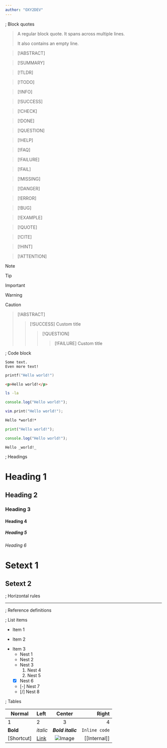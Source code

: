 ```yaml
---
author: "OXY2DEV"
---
```



; Block quotes


> A regular block quote.
> It spans across multiple lines.
>
> It also contains an empty line.

>[!ABSTRACT]

>[!SUMMARY]

>[!TLDR]

>[!TODO]

>[!INFO]

>[!SUCCESS]

>[!CHECK]

>[!DONE]

>[!QUESTION]

>[!HELP]

>[!FAQ]

>[!FAILURE]

>[!FAIL]

>[!MISSING]

>[!DANGER]

>[!ERROR]

>[!BUG]

>[!EXAMPLE]

>[!QUOTE]

>[!CITE]

>[!HINT]

>[!ATTENTION]


>[!NOTE]

>[!TIP]

>[!IMPORTANT]

>[!WARNING]

>[!CAUTION]


>[!ABSTRACT]
>
> >[!SUCCESS] Custom title
> >
> > >[!QUESTION]
> > >
> > > >[!FAILURE] Custom title
> > > >


; Code block

    Some text.
    Even more text!

```c Info string
printf("Hello world!")
```

```html A very long info string that will not fit here! And to be absolutely sure I will add a few more words.
<p>Hello world!</p>
```

``` sh
ls -la
```

```js
console.log("Hello world!");
```

```lua
vim.print("Hello world!");
```

```markdown
Hello *world!*
```

```py
print("Hello world!");
```

```ts
console.log("Hello world!");
```

```typst
Hello _world!_
```


; Headings


# Heading 1

## Heading 2

### Heading 3

#### Heading 4

##### Heading 5

###### Heading 6


Setext 1
========

Setext 2
--------


; Horizontal rules


---

; Reference definitions

[Test]: www.neovim.org

; List items


- Item 1
+ Item 2
* Item 3
    - Nest 1
    + Nest 2
    * Nest 3
        1. Nest 4
        2. Nest 5
    * [X] Nest 6
    + [-] Nest 7
    - [/] Nest 8


; Tables


| Normal | Left | Center | Right
|--------|:-----|:------:| --: |
| 1 | 2 | 3 | 4 |
| **Bold** | *italic* | ***Bold italic*** | `Inline code` |
| [Shortcut] | [Link](reddit.com) | ![Image](test.svg) | [[Internal]] |



